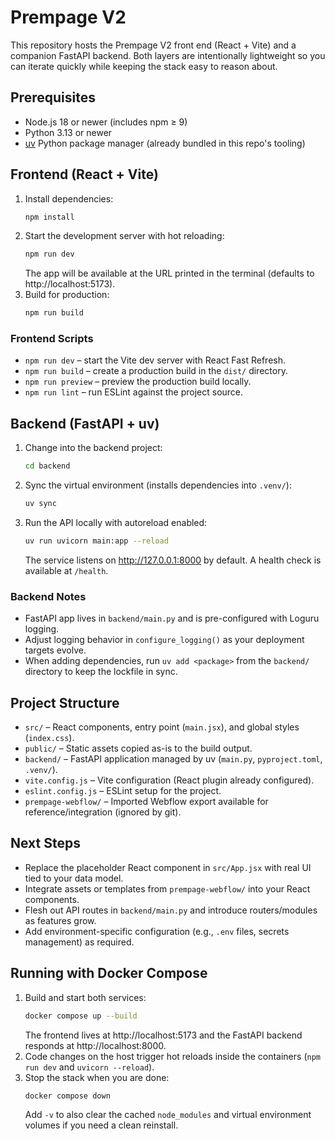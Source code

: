# Prempage V2

This repository hosts the Prempage V2 front end (React + Vite) and a companion FastAPI backend. Both layers are intentionally lightweight so you can iterate quickly while keeping the stack easy to reason about.

## Prerequisites
- Node.js 18 or newer (includes npm ≥ 9)
- Python 3.13 or newer
- [uv](https://github.com/astral-sh/uv) Python package manager (already bundled in this repo's tooling)

## Frontend (React + Vite)
1. Install dependencies:
   ```bash
   npm install
   ```
2. Start the development server with hot reloading:
   ```bash
   npm run dev
   ```
   The app will be available at the URL printed in the terminal (defaults to http://localhost:5173).
3. Build for production:
   ```bash
   npm run build
   ```

### Frontend Scripts
- `npm run dev` – start the Vite dev server with React Fast Refresh.
- `npm run build` – create a production build in the `dist/` directory.
- `npm run preview` – preview the production build locally.
- `npm run lint` – run ESLint against the project source.

## Backend (FastAPI + uv)
1. Change into the backend project:
   ```bash
   cd backend
   ```
2. Sync the virtual environment (installs dependencies into `.venv/`):
   ```bash
   uv sync
   ```
3. Run the API locally with autoreload enabled:
   ```bash
   uv run uvicorn main:app --reload
   ```
   The service listens on http://127.0.0.1:8000 by default. A health check is available at `/health`.

### Backend Notes
- FastAPI app lives in `backend/main.py` and is pre-configured with Loguru logging.
- Adjust logging behavior in `configure_logging()` as your deployment targets evolve.
- When adding dependencies, run `uv add <package>` from the `backend/` directory to keep the lockfile in sync.

## Project Structure
- `src/` – React components, entry point (`main.jsx`), and global styles (`index.css`).
- `public/` – Static assets copied as-is to the build output.
- `backend/` – FastAPI application managed by uv (`main.py`, `pyproject.toml`, `.venv/`).
- `vite.config.js` – Vite configuration (React plugin already configured).
- `eslint.config.js` – ESLint setup for the project.
- `prempage-webflow/` – Imported Webflow export available for reference/integration (ignored by git).

## Next Steps
- Replace the placeholder React component in `src/App.jsx` with real UI tied to your data model.
- Integrate assets or templates from `prempage-webflow/` into your React components.
- Flesh out API routes in `backend/main.py` and introduce routers/modules as features grow.
- Add environment-specific configuration (e.g., `.env` files, secrets management) as required.

## Running with Docker Compose
1. Build and start both services:
   ```bash
   docker compose up --build
   ```
   The frontend lives at http://localhost:5173 and the FastAPI backend responds at http://localhost:8000.
2. Code changes on the host trigger hot reloads inside the containers (`npm run dev` and `uvicorn --reload`).
3. Stop the stack when you are done:
   ```bash
   docker compose down
   ```
   Add `-v` to also clear the cached `node_modules` and virtual environment volumes if you need a clean reinstall.
